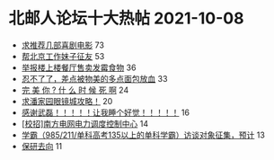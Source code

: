 # 北邮人论坛十大热帖 2021-10-08

- [求推荐几部喜剧电影](https://bbs.byr.cn/article/Movie/315113) 73
- [帮北京工作妹子征友](https://bbs.byr.cn/article/Friends/2007081) 53
- [举报楼上楼餐厅售卖发霉食物](https://bbs.byr.cn/article/Food/516080) 36
- [忍不了了，差点被物美的多点面包放血](https://bbs.byr.cn/article/Picture/3301147) 33
- [完 美 你 ? 什 么 时 候 死 啊](https://bbs.byr.cn/article/Dota/958988) 24
- [求潘家园眼镜城攻略！](https://bbs.byr.cn/article/Talking/6304165) 20
- [感谢武磊！！！！！让我睡个好觉！！！！！](https://bbs.byr.cn/article/Football/810049351) 16
- [[校招]南方电网电力调度控制中心](https://bbs.byr.cn/article/Cantonese/197602) 14
- [学霸（985/211/单科高考135以上的单科学霸）访谈对象征集，预计](https://bbs.byr.cn/article/BNU/15314) 13
- [保研去向](https://bbs.byr.cn/article/AimGraduate/1211762) 11


